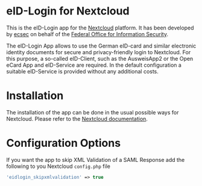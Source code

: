 # eID-Login for Nextcloud
This is the eID-Login app for the [Nextcloud](https://nextcloud.com) platform.
It has been developed by [ecsec](https://ecsec.com) on behalf of the [Federal Office for Information Security](https://www.bsi.bund.de/).

The eID-Login App allows to use the German eID-card and similar electronic identity documents for secure and privacy-friendly login to Nextcloud. For this purpose, a so-called eID-Client, such as the AusweisApp2 or the Open eCard App and eID-Service are required. In the default configuration a suitable eID-Service is provided without any additional costs.

# Installation
The installation of the app can be done in the usual possible ways for Nextcloud. Please refer to the [Nextcloud documentation](https://docs.nextcloud.com/server/latest/admin_manual/apps_management.html).

# Configuration Options
If you want the app to skip XML Validation of a SAML Response add the following to you Nextcloud `config.php` file
```php
'eidlogin_skipxmlvalidation' => true
```